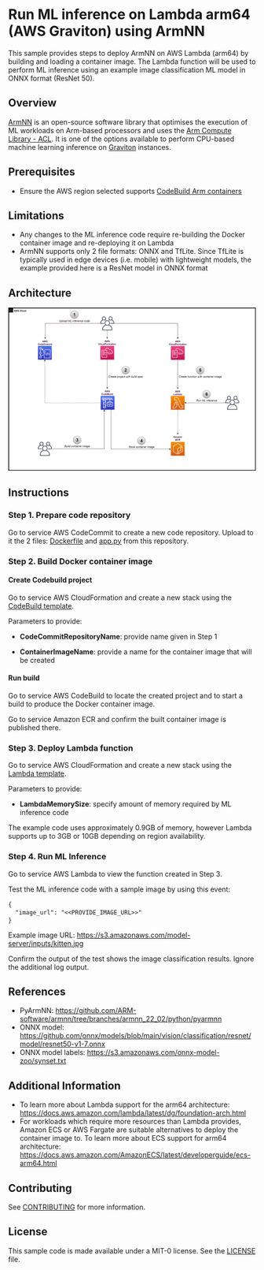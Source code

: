 # Run ML inference on Lambda arm64 (AWS Graviton) using ArmNN

This sample provides steps to deploy ArmNN on AWS Lambda (arm64) by building and loading a container image. The Lambda function will be used to perform ML inference using an example image classification ML model in ONNX format (ResNet 50).

## Overview

[ArmNN](https://github.com/ARM-software/armnn) is an open-source software library that optimises the execution of ML workloads on Arm-based processors and uses the [Arm Compute Library - ACL](https://github.com/ARM-software/ComputeLibrary). It is one of the options available to perform CPU-based machine learning inference on [Graviton](https://aws.amazon.com/ec2/graviton/) instances.

## Prerequisites

* Ensure the AWS region selected supports [CodeBuild Arm containers](https://docs.aws.amazon.com/codebuild/latest/userguide/build-env-ref-compute-types.html)

## Limitations

* Any changes to the ML inference code require re-building the Docker container image and re-deploying it on Lambda
* ArmNN supports only 2 file formats: ONNX and TfLite. Since TfLite is typically used in edge devices (i.e. mobile) with lightweight models, the example provided here is a ResNet model in ONNX format

## Architecture

![Architecture Diagram](./images/architecture_diagram.png)

## Instructions

### Step 1. Prepare code repository

Go to service AWS CodeCommit to create a new code repository. Upload to it the 2 files: [Dockerfile](./src/Dockerfile) and [app.py](./src/app.py) from this repository.

### Step 2. Build Docker container image

#### Create Codebuild project

Go to service AWS CloudFormation and create a new stack using the [CodeBuild template](./src/DeployCodeBuildProject-Cfn.yaml).

Parameters to provide:

- **CodeCommitRepositoryName**: provide name given in Step 1

- **ContainerImageName**: provide a name for the container image that will be created

#### Run build

Go to service AWS CodeBuild to locate the created project and to start a build to produce the Docker container image.

Go to service Amazon ECR and confirm the built container image is published there.

### Step 3. Deploy Lambda function

Go to service AWS CloudFormation and create a new stack using the [Lambda template](./src/DeployLambdaContainerImage-Cfn.yaml).

Parameters to provide:

- **LambdaMemorySize**: specify amount of memory required by ML inference code

The example code uses approximately 0.9GB of memory, however Lambda supports up to 3GB or 10GB depending on region availability.

### Step 4. Run ML Inference

Go to service AWS Lambda to view the function created in Step 3.

Test the ML inference code with a sample image by using this event:

```
{
  "image_url": "<<PROVIDE_IMAGE_URL>>"
}
```

Example image URL: https://s3.amazonaws.com/model-server/inputs/kitten.jpg

Confirm the output of the test shows the image classification results. Ignore the additional log output.

## References

* PyArmNN: https://github.com/ARM-software/armnn/tree/branches/armnn_22_02/python/pyarmnn
* ONNX model: https://github.com/onnx/models/blob/main/vision/classification/resnet/model/resnet50-v1-7.onnx
* ONNX model labels: https://s3.amazonaws.com/onnx-model-zoo/synset.txt

## Additional Information

* To learn more about Lambda support for the arm64 architecture: https://docs.aws.amazon.com/lambda/latest/dg/foundation-arch.html
* For workloads which require more resources than Lambda provides, Amazon ECS or AWS Fargate are suitable alternatives to deploy the container image to. To learn more about ECS support for arm64 architecture: https://docs.aws.amazon.com/AmazonECS/latest/developerguide/ecs-arm64.html

## Contributing

See [CONTRIBUTING](./CONTRIBUTING.md) for more information.

## License

This sample code is made available under a MIT-0 license. See the [LICENSE](./LICENSE) file.
